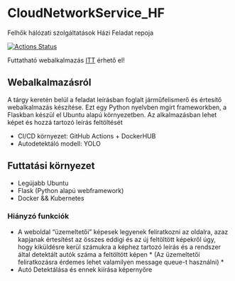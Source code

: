 # CloudNetworkService_HF
Felhők hálózati szolgáltatások Házi Feladat repoja

[![Actions Status](https://github.com/NagypalMarton/CloudNetworkService_HF/workflows/Python%20CI-CD.yml/badge.svg)](https://github.com/NagypalMarton/CloudNetworkService_HF/actions)

Futtatható webalkalmazás [ITT](https://github.com/NagypalMarton/CloudNetworkService_HF/releases/tag/latest) érhető el!

## Webalkalmazásról

A tárgy keretén belül a feladat leírásban foglalt járműfelismerő és értesítő webalkalmazás készítése. Ezt egy Python nyelvben mgírt frameworkben, a Flaskban készül el Ubuntu alapú környezetben. Az alkalmazásban lehet képet és hozzá tartozó leírás feltöltését 
- CI/CD környezet: GitHub Actions + DockerHUB
- Autodetektáló modell: YOLO

## Futtatási környezet
- Legújabb Ubuntu
- Flask (Python alapú webframework)
- Docker && Kubernetes

### Hiányzó funkciók
- A weboldal “üzemeltetői” képesek legyenek feliratkozni az oldalra, azaz kapjanak értesítést az összes eddigi és az új feltöltött képekről úgy, hogy kiküldésre kerül számukra a képhez tartozó leírás és a rendszer által detektált autók száma a feltöltött képen * (Az üzemeltetői feliratkozásra érdemes lehet valamilyen message queue-t használni) *
- Autó Detektálása és ennek kiírása képernyőre